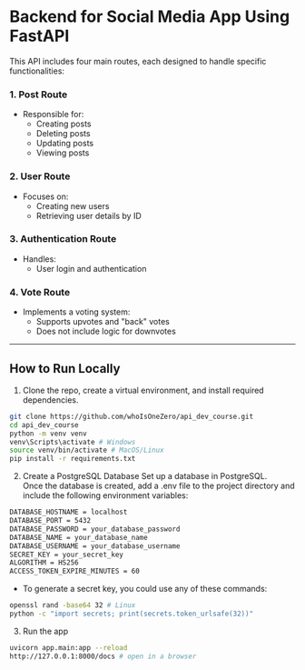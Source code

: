 # Backend for Social Media App Using FastAPI

This API includes four main routes, each designed to handle specific functionalities:

### 1. **Post Route**
   - Responsible for:
     - Creating posts
     - Deleting posts
     - Updating posts
     - Viewing posts

### 2. **User Route**
   - Focuses on:
     - Creating new users
     - Retrieving user details by ID

### 3. **Authentication Route**
   - Handles:
     - User login and authentication

### 4. **Vote Route**
   - Implements a voting system:
     - Supports upvotes and "back" votes
     - Does not include logic for downvotes


---

## How to Run Locally

1. Clone the repo, create a virtual environment, and install required dependencies.

```bash
git clone https://github.com/whoIsOneZero/api_dev_course.git
cd api_dev_course
python -m venv venv
venv\Scripts\activate # Windows
source venv/bin/activate # MacOS/Linux
pip install -r requirements.txt

```
2. Create a PostgreSQL Database
Set up a database in PostgreSQL.  
Once the database is created, add a .env file to the project directory and include the following environment variables:

```bash
DATABASE_HOSTNAME = localhost
DATABASE_PORT = 5432
DATABASE_PASSWORD = your_database_password
DATABASE_NAME = your_database_name
DATABASE_USERNAME = your_database_username
SECRET_KEY = your_secret_key
ALGORITHM = HS256
ACCESS_TOKEN_EXPIRE_MINUTES = 60
```

- To generate a secret key, you could use any of these commands:
```bash
openssl rand -base64 32 # Linux
python -c "import secrets; print(secrets.token_urlsafe(32))"
```

3. Run the app
```bash
uvicorn app.main:app --reload
http://127.0.0.1:8000/docs # open in a browser

```
